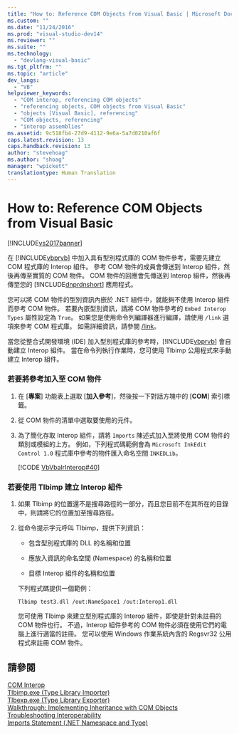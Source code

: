 ```yaml
---
title: "How to: Reference COM Objects from Visual Basic | Microsoft Docs"
ms.custom: ""
ms.date: "11/24/2016"
ms.prod: "visual-studio-dev14"
ms.reviewer: ""
ms.suite: ""
ms.technology: 
  - "devlang-visual-basic"
ms.tgt_pltfrm: ""
ms.topic: "article"
dev_langs: 
  - "VB"
helpviewer_keywords: 
  - "COM interop, referencing COM objects"
  - "referencing objects, COM objects from Visual Basic"
  - "objects [Visual Basic], referencing"
  - "COM objects, referencing"
  - "interop assemblies"
ms.assetid: 9c518fb4-27d9-4112-9e6a-5a7d0210af6f
caps.latest.revision: 13
caps.handback.revision: 13
author: "stevehoag"
ms.author: "shoag"
manager: "wpickett"
translationtype: Human Translation
---
```

# How to: Reference COM Objects from Visual Basic
[!INCLUDE[vs2017banner](../../../csharp/includes/vs2017banner.md)]

在 [!INCLUDE[vbprvb](../../../csharp/programming-guide/concepts/linq/includes/vbprvb_md.md)] 中加入具有型別程式庫的 COM 物件參考，需要先建立 COM 程式庫的 Interop 組件。  參考 COM 物件的成員會傳送到 Interop 組件，然後再傳至實質的 COM 物件。  COM 物件的回應會先傳送到 Interop 組件，然後再傳至您的 [!INCLUDE[dnprdnshort](../../../csharp/getting-started/includes/dnprdnshort_md.md)] 應用程式。  
  
 您可以將 COM 物件的型別資訊內嵌於 .NET 組件中，就能夠不使用 Interop 組件而參考 COM 物件。  若要內嵌型別資訊，請將 COM 物件參考的 `Embed Interop Types` 屬性設定為 `True`。  如果您是使用命令列編譯器進行編譯，請使用 `/link` 選項來參考 COM 程式庫。  如需詳細資訊，請參閱 [\/link](../../../visual-basic/reference/command-line-compiler/link.md)。  
  
 當您從整合式開發環境 \(IDE\) 加入型別程式庫的參考時，[!INCLUDE[vbprvb](../../../csharp/programming-guide/concepts/linq/includes/vbprvb_md.md)] 會自動建立 Interop 組件。  當在命令列執行作業時，您可使用 Tlbimp 公用程式來手動建立 Interop 組件。  
  
### 若要將參考加入至 COM 物件  
  
1.  在 \[**專案**\] 功能表上選取 \[**加入參考**\]，然後按一下對話方塊中的 \[**COM**\] 索引標籤。  
  
2.  從 COM 物件的清單中選取要使用的元件。  
  
3.  為了簡化存取 Interop 組件，請將 `Imports` 陳述式加入至將使用 COM 物件的類別或模組的上方。  例如，下列程式碼範例會為 `Microsoft InkEdit Control 1.0` 程式庫中參考的物件匯入命名空間 `INKEDLib`。  
  
     [!CODE [VbVbalrInterop#40](../CodeSnippet/VS_Snippets_VBCSharp/VbVbalrInterop#40)]  
  
### 若要使用 Tlbimp 建立 Interop 組件  
  
1.  如果 Tlbimp 的位置還不是搜尋路徑的一部分，而且您目前不在其所在的目錄中，則請將它的位置加至搜尋路徑。  
  
2.  從命令提示字元呼叫 Tlbimp，提供下列資訊：  
  
    -   包含型別程式庫的 DLL 的名稱和位置  
  
    -   應放入資訊的命名空間 \(Namespace\) 的名稱和位置  
  
    -   目標 Interop 組件的名稱和位置  
  
     下列程式碼提供一個範例：  
  
    ```  
    Tlbimp test3.dll /out:NameSpace1 /out:Interop1.dll  
    ```  
  
     您可使用 Tlbimp 來建立型別程式庫的 Interop 組件，即使是針對未註冊的 COM 物件也行。  不過，Interop 組件參考的 COM 物件必須在使用它們的電腦上進行適當的註冊。  您可以使用 Windows 作業系統內含的 Regsvr32 公用程式來註冊 COM 物件。  
  
## 請參閱  
 [COM Interop](../../../visual-basic/programming-guide/com-interop/index.md)   
 [Tlbimp.exe \(Type Library Importer\)](../Topic/Tlbimp.exe%20\(Type%20Library%20Importer\).md)   
 [Tlbexp.exe \(Type Library Exporter\)](../Topic/Tlbexp.exe%20\(Type%20Library%20Exporter\).md)   
 [Walkthrough: Implementing Inheritance with COM Objects](../../../visual-basic/programming-guide/com-interop/walkthrough-implementing-inheritance-with-com-objects.md)   
 [Troubleshooting Interoperability](../../../visual-basic/programming-guide/com-interop/troubleshooting-interoperability.md)   
 [Imports Statement \(.NET Namespace and Type\)](../../../visual-basic/language-reference/statements/imports-statement-net-namespace-and-type.md)